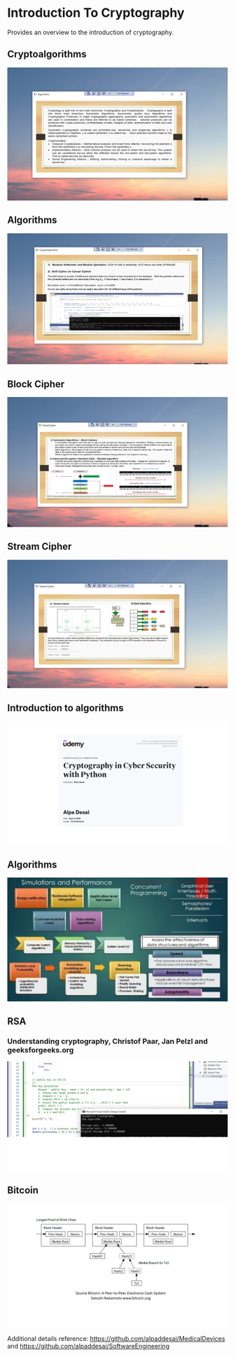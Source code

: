 # Introduction To Cryptography

Provides an overview to the introduction of cryptography.

## Cryptoalgorithms
![image](Cryptoalgorithms.png)

## Algorithms
![image](algorithms.png)

## Block Cipher
![image](BlockCipher.png)

## Stream Cipher
![image](streamCipher.png)

## Introduction to algorithms 
![image](Certificate_Cryptography__11.jpg)

## Algorithms 
![image](SimulationsPerformanceMetrics1.jpg)

## RSA
### Understanding cryptography, Christof Paar, Jan Pelzl and geeksforgeeks.org
![image](AsymmetricCryptography.jpg)

## Bitcoin
![image](Bitcoin.jpg)

Additional details reference: https://github.com/alpaddesai/MedicalDevices and  https://github.com/alpaddesai/SoftwareEngineering
